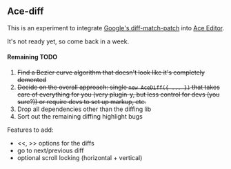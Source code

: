 ## Ace-diff

This is an experiment to integrate [Google's diff-match-patch](https://code.google.com/p/google-diff-match-patch/) 
into [Ace Editor](http://ace.c9.io/). 

It's not ready yet, so come back in a week.


#### Remaining TODO

1. ~~Find a Bezier curve algorithm that doesn't look like it's completely demented~~
2. ~~Decide on the overall approach: single `new AceDiff({ ... })` that takes care of everything for you (very plugin-y, 
but less control for devs (you sure?)) or require devs to set up markup, etc.~~
3. Drop all dependencies other than the diffing lib
4. Sort out the remaining diffing highlight bugs

Features to add:
- <<, >> options for the diffs
- go to next/previous diff
- optional scroll locking (horizontal + vertical)
